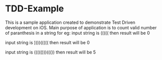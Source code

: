 # TDD-Example
This is a sample application created to demonstrate Test Driven development on iOS. Main purpose of application is to count valid number of paranthesis in a string
for eg: 
input string is ((((( then result will be 0

input string is ))))((((( then result will be 0

input string is ((((()))((()) then result will be 5